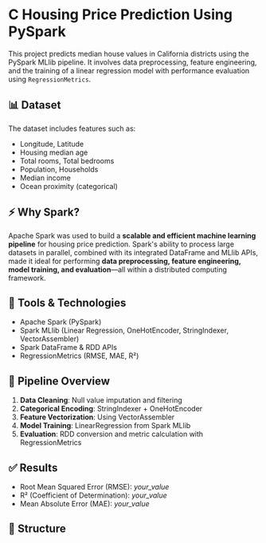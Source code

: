 # C Housing Price Prediction Using PySpark

This project predicts median house values in California districts using the PySpark MLlib pipeline. It involves data preprocessing, feature engineering, and the training of a linear regression model with performance evaluation using `RegressionMetrics`.

## 📊 Dataset
The dataset includes features such as:
- Longitude, Latitude
- Housing median age
- Total rooms, Total bedrooms
- Population, Households
- Median income
- Ocean proximity (categorical)

## ⚡ Why Spark?
Apache Spark was used to build a **scalable and efficient machine learning pipeline** for housing price prediction. Spark's ability to process large datasets in parallel, combined with its integrated DataFrame and MLlib APIs, made it ideal for performing **data preprocessing, feature engineering, model training, and evaluation**—all within a distributed computing framework.

## 🔧 Tools & Technologies
- Apache Spark (PySpark)
- Spark MLlib (Linear Regression, OneHotEncoder, StringIndexer, VectorAssembler)
- Spark DataFrame & RDD APIs
- RegressionMetrics (RMSE, MAE, R²)

## 🔁 Pipeline Overview
1. **Data Cleaning**: Null value imputation and filtering
2. **Categorical Encoding**: StringIndexer + OneHotEncoder
3. **Feature Vectorization**: Using VectorAssembler
4. **Model Training**: LinearRegression from Spark MLlib
5. **Evaluation**: RDD conversion and metric calculation with RegressionMetrics

## ✅ Results
- Root Mean Squared Error (RMSE): _your_value_
- R² (Coefficient of Determination): _your_value_
- Mean Absolute Error (MAE): _your_value_

## 📁 Structure
